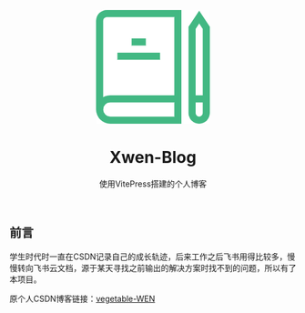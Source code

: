 <p align="center">
<img src="../public/logo.png" style="width:200px;" />
</p>

<h1 align="center">Xwen-Blog</h1>

<p align="center">
使用VitePress搭建的个人博客
</p>

<br>

## 前言
学生时代时一直在CSDN记录自己的成长轨迹，后来工作之后飞书用得比较多，慢慢转向飞书云文档，源于某天寻找之前输出的解决方案时找不到的问题，所以有了本项目。

原个人CSDN博客链接：[vegetable-WEN](https://blog.csdn.net/weixin_45525630?type=blog)
